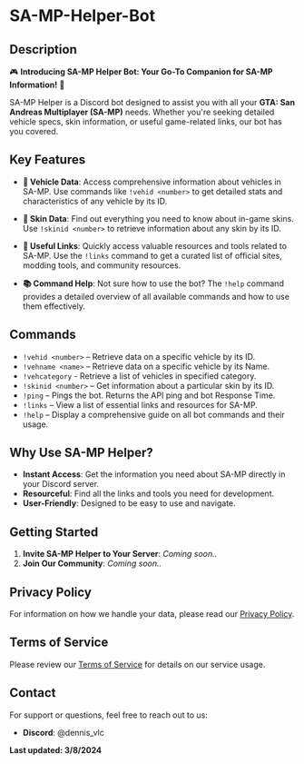 # SA-MP-Helper-Bot

## Description

🎮 **Introducing SA-MP Helper Bot: Your Go-To Companion for SA-MP Information!** 🚗

SA-MP Helper is a Discord bot designed to assist you with all your **GTA: San Andreas Multiplayer (SA-MP)** needs. Whether you're seeking detailed vehicle specs, skin information, or useful game-related links, our bot has you covered.

## Key Features

- **🚙 Vehicle Data**: Access comprehensive information about vehicles in SA-MP. Use commands like `!vehid <number>` to get detailed stats and characteristics of any vehicle by its ID.

- **👕 Skin Data**: Find out everything you need to know about in-game skins. Use `!skinid <number>` to retrieve information about any skin by its ID.

- **🔗 Useful Links**: Quickly access valuable resources and tools related to SA-MP. Use the `!links` command to get a curated list of official sites, modding tools, and community resources.

- **📚 Command Help**: Not sure how to use the bot? The `!help` command provides a detailed overview of all available commands and how to use them effectively.

## Commands

- `!vehid <number>` – Retrieve data on a specific vehicle by its ID.
- `!vehname <name>` – Retrieve data on a specific vehicle by its Name.
- `!vehcategory` - Retrieve a list of vehicles in specified category.
- `!skinid <number>` – Get information about a particular skin by its ID.
- `!ping` – Pings the bot. Returns the API ping and bot Response Time.
- `!links` – View a list of essential links and resources for SA-MP.
- `!help` – Display a comprehensive guide on all bot commands and their usage.

## Why Use SA-MP Helper?

- **Instant Access**: Get the information you need about SA-MP directly in your Discord server.
- **Resourceful**: Find all the links and tools you need for development.
- **User-Friendly**: Designed to be easy to use and navigate.

## Getting Started

1. **Invite SA-MP Helper to Your Server**: _Coming soon.._
2. **Join Our Community**: _Coming soon.._

## Privacy Policy

For information on how we handle your data, please read our [Privacy Policy](https://github.com/Art10g/SA-MP-Helper-Bot/blob/main/privacy-policy.md).

## Terms of Service

Please review our [Terms of Service](https://github.com/Art10g/SA-MP-Helper-Bot/blob/main/terms-of-service.md) for details on our service usage.

## Contact

For support or questions, feel free to reach out to us:

- **Discord**: @dennis_vlc


**Last updated: 3/8/2024**
